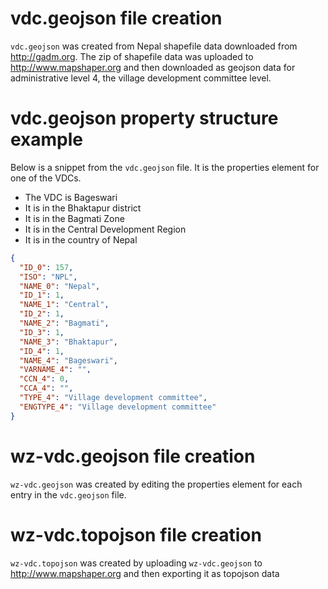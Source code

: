 # vdc.geojson file creation

`vdc.geojson` was created from Nepal shapefile data downloaded from http://gadm.org. The zip of shapefile data was uploaded to http://www.mapshaper.org and then downloaded as geojson data for administrative level 4, the village development committee level.

# vdc.geojson property structure example

Below is a snippet from the `vdc.geojson` file. It is the properties element for one of the VDCs.

* The VDC is Bageswari
* It is in the Bhaktapur district
* It is in the Bagmati Zone
* It is in the Central Development Region
* It is in the country of Nepal

```json
{
  "ID_0": 157,
  "ISO": "NPL",
  "NAME_0": "Nepal",
  "ID_1": 1,
  "NAME_1": "Central",
  "ID_2": 1,
  "NAME_2": "Bagmati",
  "ID_3": 1,
  "NAME_3": "Bhaktapur",
  "ID_4": 1,
  "NAME_4": "Bageswari",
  "VARNAME_4": "",
  "CCN_4": 0,
  "CCA_4": "",
  "TYPE_4": "Village development committee",
  "ENGTYPE_4": "Village development committee"
}
```

# wz-vdc.geojson file creation

`wz-vdc.geojson` was created by editing the properties element for each entry in the `vdc.geojson` file.

# wz-vdc.topojson file creation

`wz-vdc.topojson` was created by uploading `wz-vdc.geojson` to http://www.mapshaper.org and then exporting it as topojson data

